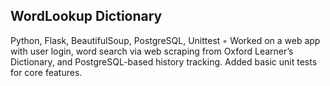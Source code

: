 ## WordLookup Dictionary 
Python, Flask, BeautifulSoup, PostgreSQL, Unittest
◦ Worked on a web app with user login, word search via web scraping from Oxford Learner’s Dictionary, and PostgreSQL-based
history tracking. Added basic unit tests for core features.
